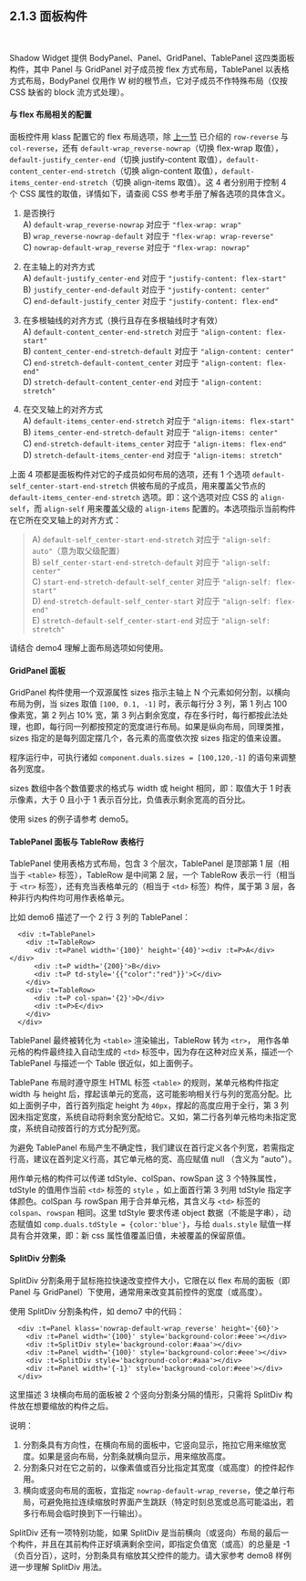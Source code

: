 2.1.3 面板构件
-------------------

&nbsp;

Shadow Widget 提供 BodyPanel、Panel、GridPanel、TablePanel 这四类面板构件，其中 Panel 与 GridPanel 对子成员按 flex 方式布局，TablePanel 以表格方式布局，BodyPanel 仅用作 W 树的根节点，它对子成员不作特殊布局（仅按 CSS 缺省的 block 流方式处理）。

#### 与 flex 布局相关的配置

面板控件用 klass 配置它的 flex 布局选项，除 [上一节](#2.1.2.) 已介绍的 `row-reverse` 与 `col-reverse`，还有 `default-wrap_reverse-nowrap`（切换 flex-wrap 取值），`default-justify_center-end`（切换 justify-content 取值），`default-content_center-end-stretch`（切换 align-content 取值），`default-items_center-end-stretch`（切换 align-items 取值）。这 4 者分别用于控制 4 个 CSS 属性的取值，详情如下，请查阅 CSS 参考手册了解各选项的具体含义。

1. 是否换行   
A) `default-wrap_reverse-nowrap` 对应于 `"flex-wrap: wrap"`   
B) `wrap_reverse-nowrap-default` 对应于 `"flex-wrap: wrap-reverse"`   
C) `nowrap-default-wrap_reverse` 对应于 `"flex-wrap: nowrap"`

2. 在主轴上的对齐方式   
A) `default-justify_center-end` 对应于 `"justify-content: flex-start"`   
B) `justify_center-end-default` 对应于 `"justify-content: center"`   
C) `end-default-justify_center` 对应于 `"justify-content: flex-end"` 

3. 在多根轴线的对齐方式（换行且存在多根轴线时才有效）   
A) `default-content_center-end-stretch` 对应于 `"align-content: flex-start"`   
B) `content_center-end-stretch-default` 对应于 `"align-content: center"`   
C) `end-stretch-default-content_center` 对应于 `"align-content: flex-end"`   
D) `stretch-default-content_center-end` 对应于 `"align-content: stretch"`

4. 在交叉轴上的对齐方式   
A) `default-items_center-end-stretch` 对应于 `"align-items: flex-start"`   
B) `items_center-end-stretch-default` 对应于 `"align-items: center"`   
C) `end-stretch-default-items_center` 对应于 `"align-items: flex-end"`   
D) `stretch-default-items_center-end` 对应于 `"align-items: stretch"`

上面 4 项都是面板构件对它的子成员如何布局的选项，还有 1 个选项 `default-self_center-start-end-stretch` 供被布局的子成员，用来覆盖父节点的 `default-items_center-end-stretch` 选项。即：这个选项对应 CSS 的 `align-self`，而 `align-self` 用来覆盖父级的 `align-items` 配置的。本选项指示当前构件在它所在交叉轴上的对齐方式：

> A) `default-self_center-start-end-stretch` 对应于 `"align-self: auto"`（意为取父级配置）   
B) `self_center-start-end-stretch-default` 对应于 `"align-self: center"`   
C) `start-end-stretch-default-self_center` 对应于 `"align-self: flex-start"`   
D) `end-stretch-default-self_center-start` 对应于 `"align-self: flex-end"`   
E) `stretch-default-self_center-start-end` 对应于 `"align-self: stretch"`

请结合 demo4 理解上面布局选项如何使用。

#### GridPanel 面板

GridPanel 构件使用一个双源属性 sizes 指示主轴上 N 个元素如何分割，以横向布局为例，当 sizes 取值 `[100, 0.1, -1]` 时，表示每行分 3 列，第 1 列占 100 像素宽，第 2 列占 10% 宽，第 3 列占剩余宽度，存在多行时，每行都按此法处理，也即，每行同一列都按预定的宽度进行布局。如果是纵向布局，同理类推，sizes 指定的是每列固定摆几个，各元素的高度依次按 sizes 指定的值来设置。

程序运行中，可执行诸如 `component.duals.sizes = [100,120,-1]` 的语句来调整各列宽度。

sizes 数组中各个数值要求的格式与 width 或 height 相同，即：取值大于 1 时表示像素，大于 0 且小于 1 表示百分比，负值表示剩余宽高的百分比。

使用 sizes 的例子请参考 demo5。

#### TablePanel 面板与 TableRow 表格行

TablePanel 使用表格方式布局，包含 3 个层次，TablePanel 是顶部第 1 层（相当于 `<table>` 标签），TableRow 是中间第 2 层，一个 TableRow 表示一行（相当于 `<tr>` 标签），还有充当表格单元的（相当于 `<td>` 标签）构件，属于第 3 层，各种非行内构件均可用作表格单元。

比如 demo6 描述了一个 2 行 3 列的 TablePanel：

```
  <div :t=TablePanel>
    <div :t=TableRow>
      <div :t=Panel width='{100}' height='{40}'><div :t=P>A</div></div>
      <div :t=P width='{200}'>B</div>
      <div :t=P td-style='{{"color":"red"}}'>C</div>
    </div>
    <div :t=TableRow>
      <div :t=P col-span='{2}'>D</div>
      <div :t=P>E</div>
    </div>
  </div>
```

TablePanel 最终被转化为 `<table>` 渲染输出，TableRow 转为 `<tr>`， 用作各单元格的构件最终挂入自动生成的 `<td>` 标签中，因为存在这种对应关系，描述一个 TablePanel 与描述一个 Table 很近似，如上面例子。

TablePane 布局时遵守原生 HTML 标签 `<table>` 的规则，某单元格构件指定 width 与 height 后，撑起该单元的宽高，这可能影响相关行与列的宽高分配。比如上面例子中，首行首列指定 height 为 `40px`，撑起的高度应用于全行，第 3 列因未指定宽度，系统自动将剩余宽分配给它。又如，第二行各列单元格均未指定宽度，系统自动按首行的方式分配列宽。

为避免 TablePanel 布局产生不确定性，我们建议在首行定义各个列宽，若需指定行高，建议在首列定义行高，其它单元格的宽、高应赋值 null （含义为 "auto"）。

用作单元格的构件可以传递 tdStyle、colSpan、rowSpan 这 3 个特殊属性，tdStyle 的值用作当前 `<td>` 标签的 `style` ，如上面首行第 3 列用 tdStyle 指定字体颜色。colSpan 与 rowSpan 用于合并单元格，其含义与 `<td>` 标签的 `colspan`、`rowspan` 相同。这里 tdStyle 要求传递 object 数据（不能是字串），动态赋值如 `comp.duals.tdStyle = {color:'blue'}`，与给 `duals.style` 赋值一样具有合并效果，即：新 css 属性值覆盖旧值，未被覆盖的保留原值。

#### SplitDiv 分割条

SplitDiv 分割条用于鼠标拖拉快速改变控件大小，它限在以 flex 布局的面板（即 Panel 与 GridPanel）下使用，通常用来改变其前控件的宽度（或高度）。

使用 SplitDiv 分割条构件，如 demo7 中的代码：

```
  <div :t=Panel klass='nowrap-default-wrap_reverse' height='{60}'>
    <div :t=Panel width='{100}' style='background-color:#eee'></div>
    <div :t=SplitDiv style='background-color:#aaa'></div>
    <div :t=Panel width='{100}' style='background-color:#eee'></div>
    <div :t=SplitDiv style='background-color:#aaa'></div>
    <div :t=Panel width='{-1}' style='background-color:#eee'></div>
  </div>
```

这里描述 3 块横向布局的面板被 2 个竖向分割条分隔的情形，只需将 SplitDiv 构件放在想要缩放的构件之后。

说明：
1. 分割条具有方向性，在横向布局的面板中，它竖向显示，拖拉它用来缩放宽度。如果是竖向布局，分割条就横向显示，用来缩放高度。
2. 分割条只对在它之前的，以像素值或百分比指定其宽度（或高度）的控件起作用。
3. 横向或竖向布局的面板，宜指定 `nowrap-default-wrap_reverse`，使之单行布局，可避免拖拉连续缩放时界面产生跳跃（特定时刻总宽或总高可能溢出，若多行布局会临时换到下一行输出）。

SplitDiv 还有一项特别功能，如果 SplitDiv 是当前横向（或竖向）布局的最后一个构件，并且在其前构件正好填满剩余空间，即指定负值宽（或高）的总量是 -1（负百分百），这时，分割条具有缩放其父控件的能力。请大家参考 demo8 样例进一步理解 SplitDiv 用法。

&nbsp;

